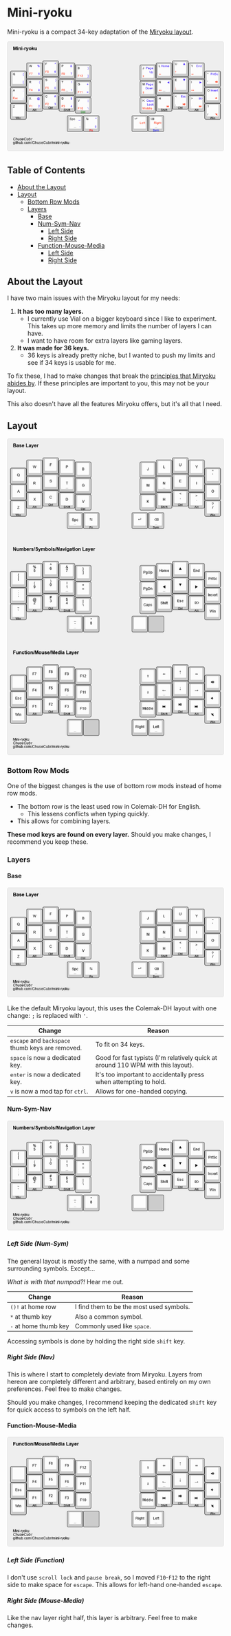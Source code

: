 # Mini-ryoku

Mini-ryoku is a compact 34-key adaptation of the [Miryoku layout](https://github.com/manna-harbour/miryoku).

![mini-ryoku](images/miniryoku.png)

## Table of Contents

- [About the Layout](#about-the-layout)
- [Layout](#layout)
  - [Bottom Row Mods](#bottom-row-mods)
  - [Layers](#layers)
    - [Base](#base)
    - [Num-Sym-Nav](#num-sym-nav)
      - [Left Side](#left-side-num-sym)
      - [Right Side](#right-side-nav)
    - [Function-Mouse-Media](#function-mouse-media)
      - [Left Side](#left-side-function)
      - [Right Side](#right-side-mouse-media)

## About the Layout

I have two main issues with the Miryoku layout for my needs:

1. **It has too many layers.**
    - I currently use Vial on a bigger keyboard since I like to experiment. This takes up more memory and limits the number of layers I can have.
    - I want to have room for extra layers like gaming layers.
2. **It was made for 36 keys.**
    - 36 keys is already pretty niche, but I wanted to push my limits and see if 34 keys is usable for me.

To fix these, I had to make changes that break the [principles that Miryoku abides by](https://github.com/manna-harbour/miryoku/tree/master/docs/reference#general-principles). If these principles are important to you, this may not be your layout.

This also doesn't have all the features Miryoku offers, but it's all that I need.

## Layout

![mini-ryoku layers](images/miniryoku-layers.png)

### Bottom Row Mods

One of the biggest changes is the use of bottom row mods instead of home row mods.

- The bottom row is the least used row in Colemak-DH for English.
  - This lessens conflicts when typing quickly.
- This allows for combining layers.

**These mod keys are found on every layer.** Should you make changes, I recommend you keep these.

### Layers

#### Base

![mini-ryoku base layer](images/miniryoku-base.png)

Like the default Miryoku layout, this uses the Colemak-DH layout with one change: `;` is replaced with `'`.

|Change|Reason|
|---|---|
|`escape` and `backspace` thumb keys are removed.|To fit on 34 keys.|
|`space` is now a dedicated key.|Good for fast typists (I'm relatively quick at around 110 WPM with this layout).|
|`enter` is now a dedicated key.|It's too important to accidentally press when attempting to hold.|
|`v` is now a mod tap for `ctrl`.|Allows for one-handed copying.|

#### Num-Sym-Nav

![mini-ryoku symbols layer](images/miniryoku-symbols.png)

##### Left Side (Num-Sym)

The general layout is mostly the same, with a numpad and some surrounding symbols. Except...

*What is with that numpad?!* Hear me out.

|Change|Reason|
|---|---|
|`()!` at home row|I find them to be the most used symbols.|
|`*` at thumb key|Also a common symbol.|
|`-` at home thumb key|Commonly used like `space`.|

Accessing symbols is done by holding the right side `shift` key.

##### Right Side (Nav)

This is where I start to completely deviate from Miryoku. Layers from hereon are completely different and arbitrary, based entirely on my own preferences. Feel free to make changes.

Should you make changes, I recommend keeping the dedicated `shift` key for quick access to symbols on the left half.

#### Function-Mouse-Media

![mini-ryoku function layer](images/miniryoku-function.png)

##### Left Side (Function)

I don't use `scroll lock` and `pause break`, so I moved `F10`-`F12` to the right side to make space for `escape`. This allows for left-hand one-handed `escape`.

##### Right Side (Mouse-Media)

Like the nav layer right half, this layer is arbitrary. Feel free to make changes.

